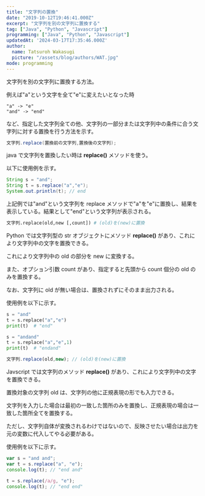 ```yaml
---
title: "文字列の置換"
date: "2019-10-12T19:46:41.000Z"
excerpt: "文字列を別の文字列に置換する"
tag: ["Java", "Python", "Javascript"]
programming: ["Java", "Python", "Javascript"]
updatedAt: '2024-03-17T17:35:46.000Z'
author:
  name: Tatsuroh Wakasugi
  picture: "/assets/blog/authors/WAT.jpg"
mode: programming
---
```


文字列を別の文字列に置換する方法。

例えば"a"という文字を全て"e"に変えたいとなった時

```
"a" -> "e"
"and" -> "end"
```

など、指定した文字列全ての他、文字列の一部分または文字列中の条件に合う文字列に対する置換を行う方法を示す。

<div class="note_content_by_programming_language" id="note_content_Java">

```java
文字列.replace(置換前の文字列,置換後の文字列);
```

java で文字列を置換したい時は **replace()** メソッドを使う。

以下に使用例を示す。

```java
String s = "and";
String t = s.replace("a","e");
System.out.println(t); // end
```

上記例では"and"という文字列を replace メソッドで"a"を"e"に置換し、結果を表示している。結果として"end"という文字列が表示される。

</div>
<div class="note_content_by_programming_language" id="note_content_Python">

```python
文字列.replace(old,new [,count]) # (old)を(new)に置換
```

Python では文字列型の str オブジェクトにメソッド **replace()** があり、これにより文字列中の文字を置換できる。

これにより文字列中の old の部分を new に変換する。

また、オプション引数 count があり、指定すると先頭から count 個分の old のみを置換する。

なお、文字列に old が無い場合は、置換されずにそのまま出力される。

使用例を以下に示す。

```python
s = "and"
t = s.replace("a","e")
print(t)  # "end"

s = "andand"
t = s.replace("a","e",1)
print(t)  # "endand"
```

</div>
<div class="note_content_by_programming_language" id="note_content_Javascript">

```javascript
文字列.replace(old,new); // (old)を(new)に置換
```

Javscript では文字列のメソッド **replace()** があり、これにより文字列中の文字を置換できる。

置換対象の文字列 old は、文字列の他に正規表現の形でも入力できる。

文字列を入力した場合は最初の一致した箇所のみを置換し、正規表現の場合は一致した箇所全てを置換する。

ただし、文字列自体が変換されるわけではないので、反映させたい場合は出力を元の変数に代入してやる必要がある。

使用例を以下に示す。

```javascript
var s = "and and";
var t = s.replace("a", "e");
console.log(t); // "end and"

t = s.replace(/a/g, "e");
console.log(t); // "end end"
```

</div>
